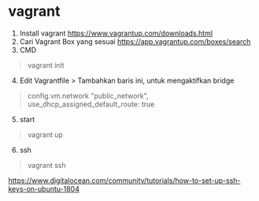 # vagrant
1. Install vagrant
https://www.vagrantup.com/downloads.html
2. Cari Vagrant Box yang sesuai
https://app.vagrantup.com/boxes/search
3. CMD
> vagrant init
4. Edit Vagrantfile > Tambahkan baris ini, untuk mengaktifkan bridge
> config.vm.network "public_network",
> use_dhcp_assigned_default_route: true
5. start
> vagrant up
6. ssh
> vagrant ssh




https://www.digitalocean.com/community/tutorials/how-to-set-up-ssh-keys-on-ubuntu-1804
